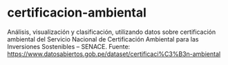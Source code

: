 # certificacion-ambiental
Análisis, visualización y clasificación, utilizando datos sobre certificación ambiental del Servicio Nacional de Certificación Ambiental para las Inversiones Sostenibles – SENACE. Fuente: https://www.datosabiertos.gob.pe/dataset/certificaci%C3%B3n-ambiental
